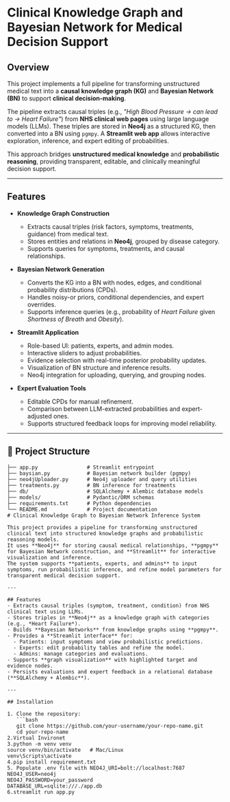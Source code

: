 # Clinical Knowledge Graph and Bayesian Network for Medical Decision Support

## Overview
This project implements a full pipeline for transforming unstructured medical text into a **causal knowledge graph (KG)** and **Bayesian Network (BN)** to support **clinical decision-making**.

The pipeline extracts causal triples (e.g., *"High Blood Pressure → can lead to → Heart Failure"*) from **NHS clinical web pages** using large language models (LLMs). These triples are stored in **Neo4j** as a structured KG, then converted into a BN using `pgmpy`. A **Streamlit web app** allows interactive exploration, inference, and expert editing of probabilities.

This approach bridges **unstructured medical knowledge** and **probabilistic reasoning**, providing transparent, editable, and clinically meaningful decision support.

---

## Features
- **Knowledge Graph Construction**  
  - Extracts causal triples (risk factors, symptoms, treatments, guidance) from medical text.
  - Stores entities and relations in **Neo4j**, grouped by disease category.
  - Supports queries for symptoms, treatments, and causal relationships.

- **Bayesian Network Generation**  
  - Converts the KG into a BN with nodes, edges, and conditional probability distributions (CPDs).
  - Handles noisy-or priors, conditional dependencies, and expert overrides.
  - Supports inference queries (e.g., probability of *Heart Failure* given *Shortness of Breath* and *Obesity*).

- **Streamlit Application**  
  - Role-based UI: patients, experts, and admin modes.
  - Interactive sliders to adjust probabilities.
  - Evidence selection with real-time posterior probability updates.
  - Visualization of BN structure and inference results.
  - Neo4j integration for uploading, querying, and grouping nodes.

- **Expert Evaluation Tools**  
  - Editable CPDs for manual refinement.
  - Comparison between LLM-extracted probabilities and expert-adjusted ones.
  - Supports structured feedback loops for improving model reliability.

---

## 📂 Project Structure

```text
├── app.py                # Streamlit entrypoint
├── baysian.py            # Bayesian network builder (pgmpy)
├── neo4jUploader.py      # Neo4j uploader and query utilities
├── treatments.py         # BN inference for treatments
├── db/                   # SQLAlchemy + Alembic database models
├── models/               # Pydantic/ORM schemas
├── requirements.txt      # Python dependencies
└── README.md             # Project documentation
# Clinical Knowledge Graph to Bayesian Network Inference System

This project provides a pipeline for transforming unstructured clinical text into structured knowledge graphs and probabilistic reasoning models.  
It uses **Neo4j** for storing causal medical relationships, **pgmpy** for Bayesian Network construction, and **Streamlit** for interactive visualization and inference.  
The system supports **patients, experts, and admins** to input symptoms, run probabilistic inference, and refine model parameters for transparent medical decision support.  

---

## Features
- Extracts causal triples (symptom, treatment, condition) from NHS clinical text using LLMs.  
- Stores triples in **Neo4j** as a knowledge graph with categories (e.g., *Heart Failure*).  
- Builds **Bayesian Networks** from knowledge graphs using **pgmpy**.  
- Provides a **Streamlit interface** for:
  - Patients: input symptoms and view probabilistic predictions.  
  - Experts: edit probability tables and refine the model.  
  - Admins: manage categories and evaluations.  
- Supports **graph visualization** with highlighted target and evidence nodes.  
- Persists evaluations and expert feedback in a relational database (**SQLAlchemy + Alembic**).  

---

## Installation

1. Clone the repository:
   ```bash
   git clone https://github.com/your-username/your-repo-name.git
   cd your-repo-name
2.Virtual Invironet
3.python -m venv venv
source venv/bin/activate   # Mac/Linux
venv\Scripts\activate 
4.pip install requirement.txt
5. Populate .env file with NEO4J_URI=bolt://localhost:7687
NEO4J_USER=neo4j
NEO4J_PASSWORD=your_password
DATABASE_URL=sqlite:///./app.db
6.streamlit run app.py


